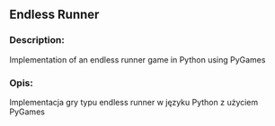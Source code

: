 ## Endless Runner

### Description:
Implementation of an endless runner game in Python using PyGames

### Opis:
Implementacja gry typu endless runner w języku Python z użyciem PyGames